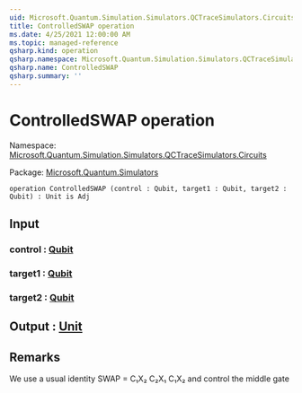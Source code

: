 ```yaml
---
uid: Microsoft.Quantum.Simulation.Simulators.QCTraceSimulators.Circuits.ControlledSWAP
title: ControlledSWAP operation
ms.date: 4/25/2021 12:00:00 AM
ms.topic: managed-reference
qsharp.kind: operation
qsharp.namespace: Microsoft.Quantum.Simulation.Simulators.QCTraceSimulators.Circuits
qsharp.name: ControlledSWAP
qsharp.summary: ''
---
```


# ControlledSWAP operation

Namespace: [Microsoft.Quantum.Simulation.Simulators.QCTraceSimulators.Circuits](xref:Microsoft.Quantum.Simulation.Simulators.QCTraceSimulators.Circuits)

Package: [Microsoft.Quantum.Simulators](https://nuget.org/packages/Microsoft.Quantum.Simulators)




```qsharp
operation ControlledSWAP (control : Qubit, target1 : Qubit, target2 : Qubit) : Unit is Adj
```


## Input

### control : [Qubit](xref:microsoft.quantum.qsharp.valueliterals#qubit-literals)




### target1 : [Qubit](xref:microsoft.quantum.qsharp.valueliterals#qubit-literals)




### target2 : [Qubit](xref:microsoft.quantum.qsharp.valueliterals#qubit-literals)





## Output : [Unit](xref:microsoft.quantum.qsharp.valueliterals#unit-literal)



## Remarks

We use a usual identity SWAP = C₁X₂ C₂X₁ C₁X₂ and control the middle gate